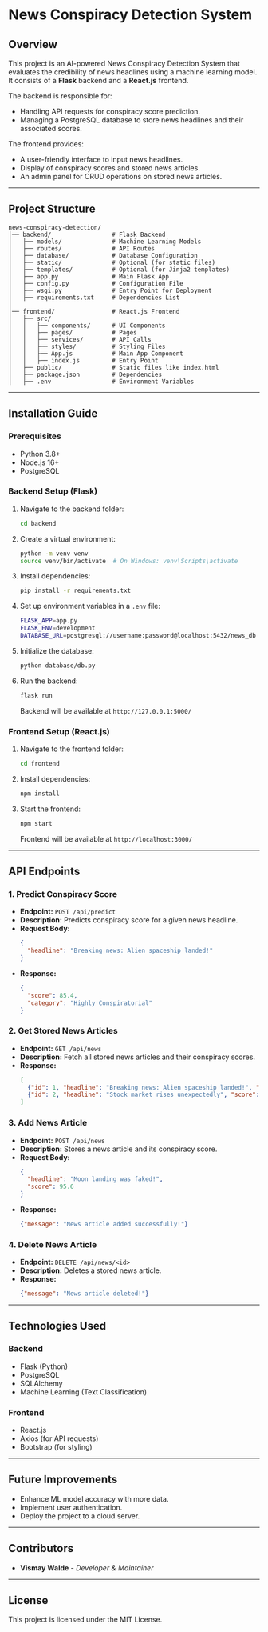 # News Conspiracy Detection System

## Overview
This project is an AI-powered News Conspiracy Detection System that evaluates the credibility of news headlines using a machine learning model. It consists of a **Flask** backend and a **React.js** frontend.

The backend is responsible for:
- Handling API requests for conspiracy score prediction.
- Managing a PostgreSQL database to store news headlines and their associated scores.

The frontend provides:
- A user-friendly interface to input news headlines.
- Display of conspiracy scores and stored news articles.
- An admin panel for CRUD operations on stored news articles.

---

## Project Structure
```
news-conspiracy-detection/
│── backend/                 # Flask Backend
│   ├── models/              # Machine Learning Models
│   ├── routes/              # API Routes
│   ├── database/            # Database Configuration
│   ├── static/              # Optional (for static files)
│   ├── templates/           # Optional (for Jinja2 templates)
│   ├── app.py               # Main Flask App
│   ├── config.py            # Configuration File
│   ├── wsgi.py              # Entry Point for Deployment
│   ├── requirements.txt     # Dependencies List
│
│── frontend/                # React.js Frontend
│   ├── src/
│   │   ├── components/      # UI Components
│   │   ├── pages/           # Pages
│   │   ├── services/        # API Calls
│   │   ├── styles/          # Styling Files
│   │   ├── App.js           # Main App Component
│   │   ├── index.js         # Entry Point
│   ├── public/              # Static files like index.html
│   ├── package.json         # Dependencies
│   ├── .env                 # Environment Variables
```

---

## Installation Guide

### Prerequisites
- Python 3.8+
- Node.js 16+
- PostgreSQL

### Backend Setup (Flask)
1. Navigate to the backend folder:
   ```sh
   cd backend
   ```
2. Create a virtual environment:
   ```sh
   python -m venv venv
   source venv/bin/activate  # On Windows: venv\Scripts\activate
   ```
3. Install dependencies:
   ```sh
   pip install -r requirements.txt
   ```
4. Set up environment variables in a `.env` file:
   ```sh
   FLASK_APP=app.py
   FLASK_ENV=development
   DATABASE_URL=postgresql://username:password@localhost:5432/news_db
   ```
5. Initialize the database:
   ```sh
   python database/db.py
   ```
6. Run the backend:
   ```sh
   flask run
   ```
   Backend will be available at `http://127.0.0.1:5000/`

### Frontend Setup (React.js)
1. Navigate to the frontend folder:
   ```sh
   cd frontend
   ```
2. Install dependencies:
   ```sh
   npm install
   ```
3. Start the frontend:
   ```sh
   npm start
   ```
   Frontend will be available at `http://localhost:3000/`

---

## API Endpoints

### 1. Predict Conspiracy Score
- **Endpoint:** `POST /api/predict`
- **Description:** Predicts conspiracy score for a given news headline.
- **Request Body:**
  ```json
  {
    "headline": "Breaking news: Alien spaceship landed!"
  }
  ```
- **Response:**
  ```json
  {
    "score": 85.4,
    "category": "Highly Conspiratorial"
  }
  ```

### 2. Get Stored News Articles
- **Endpoint:** `GET /api/news`
- **Description:** Fetch all stored news articles and their conspiracy scores.
- **Response:**
  ```json
  [
    {"id": 1, "headline": "Breaking news: Alien spaceship landed!", "score": 85.4},
    {"id": 2, "headline": "Stock market rises unexpectedly", "score": 20.3}
  ]
  ```

### 3. Add News Article
- **Endpoint:** `POST /api/news`
- **Description:** Stores a news article and its conspiracy score.
- **Request Body:**
  ```json
  {
    "headline": "Moon landing was faked!",
    "score": 95.6
  }
  ```
- **Response:**
  ```json
  {"message": "News article added successfully!"}
  ```

### 4. Delete News Article
- **Endpoint:** `DELETE /api/news/<id>`
- **Description:** Deletes a stored news article.
- **Response:**
  ```json
  {"message": "News article deleted!"}
  ```

---

## Technologies Used
### **Backend**
- Flask (Python)
- PostgreSQL
- SQLAlchemy
- Machine Learning (Text Classification)

### **Frontend**
- React.js
- Axios (for API requests)
- Bootstrap (for styling)

---

## Future Improvements
- Enhance ML model accuracy with more data.
- Implement user authentication.
- Deploy the project to a cloud server.

---

## Contributors
- **Vismay Walde** - *Developer & Maintainer*

---

## License
This project is licensed under the MIT License.


